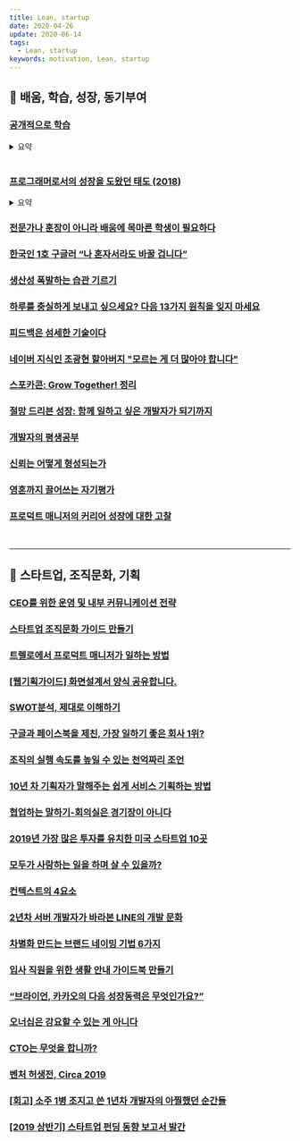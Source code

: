```yaml
---
title: Lean, startup
date: 2020-04-26
update: 2020-06-14
tags:
  - Lean, startup
keywords: motivation, Lean, startup
---
```


## 📄 배움, 학습, 성장, 동기부여

### [공개적으로 학습](https://velog.io/@kwanwooi/%EA%B3%B5%EA%B0%9C%EC%A0%81%EC%9C%BC%EB%A1%9C-%ED%95%99%EC%8A%B5%ED%95%98%EB%9D%BC?fbclid=IwAR1iNtOvdnoPWMOJ_H-0z6Z4X03CuRujN2P94kvCgzWmf77OftwrF8GfMOM)
<details><summary> 요약 </summary>

가장 빠르게 배우는 방법

- 코딩에 관한 좋은 영상을 보고 강사나 발표자에게 연락해서
  감사를 전하고, 궁금한 것을 물어보세요.
- 사용하는 오픈 소스 라이브러리에 PR을 날려보세요.
- 아무도 사용하지 않을지도 모르지만, 라이브러리를 만들어 보세요.
- 좋아하는 것들을 백지 상태에서 따라 만들어보고 어떻게 작동하는지 살펴보세요.
- 워크샵에서 강의를 해보세요.
- 컨퍼런스에서 학습한 것들을 요약해보세요

</details>

<br/>

### [프로그래머로서의 성장을 도왔던 태도 (2018)](https://ahnheejong.name/articles/becoming-better-programmer/?fbclid=IwAR0snO3_C3UBRIpCuHTLMvbVlLDE4Z5MTtSAWUkaaALdZEEo1hOpOPT-SCI)
<details><summary> 요약 </summary>

- 자동화할 수 있는 검증의 책무를 사람이 아닌 기계에게 맡기는 것 또한 도움이 된다.
  사람이 ‘이 풀 리퀘스트는 기존의 기능을 깨먹지 않았습니다’고 말하는 것을 믿는 대신,
  자동화된 회귀 테스트가 검증하게 한다. 

  문서에 적힌 ‘이 함수를 이런 파라미터를 받습니다’라는 정보를 믿기보다는 정말 그러한지,
  혹 잘못 사용하고 있는 곳은 없는지 타입 체커가 자동으로 검사하게 만들면 더 안심할 수 있다.

- 원해서든 원치 않아서든 코드 리뷰를 받을 상황에 놓였다면,
  코드에 대한 비판은 사람에 대한 비판이 아니라는 점을 유념해야 한다.
  리뷰어에게 존중과 감사를 표하는 것을 잊지 말자.

- 학습에 있어 병목은 나의 시간, 에너지, 이해력이지 외부 정보량이 아니다.
  따라서 더 많은 소스 확보가 아니라 큐레이션에 집중해야 한다.

-  받기만 하는 입장에서 주기도 하는 입장으로 가기 위해 넘어야 할 문턱은 생각보다 높지 않다.
</details>

### [전문가나 훈장이 아니라 배움에 목마른 학생이 필요하다](https://brunch.co.kr/@jsyqa/43)

### [한국인 1호 구글러 “나 혼자서라도 바꿀 겁니다”](https://news.naver.com/main/read.nhn?mode=LSD&mid=sec&sid1=102&oid=008&aid=0003305230)

### [생산성 폭발하는 습관 기르기](https://brunch.co.kr/@sower/18)

### [하루를 충실하게 보내고 싶으세요? 다음 13가지 원칙을 잊지 마세요](https://ppss.kr/archives/177654)

### [피드백은 섬세한 기술이다](https://ppss.kr/archives/169177)

### [네이버 지식인 조광현 할아버지 "모르는 게 더 많아야 합니다"](https://news.sbs.co.kr/news/endPage.do?news_id=N1004982608)

### [스포카콘: Grow Together! 정리](https://brunch.co.kr/@superkimbob/67)

### [절망 드리븐 성장: 함께 일하고 싶은 개발자가 되기까지](https://speakerdeck.com/soyoung210/jeolmang-deuribeun-seongjang-hamgge-ilhago-sipeun-gaebaljaga-doegiggaji)

### [개발자의 평생공부](https://m.zdnet.co.kr/column_view.asp?artice_id=20170616090644&fbclid=IwAR28v37grH4dG6nQN2TdIL0gruafGhcKLmGWN7LWiCNF3O0PGwcxlDj8l1w#_enliple)

### [신뢰는 어떻게 형성되는가](https://brunch.co.kr/@hyungsukkim/107)

### [영혼까지 끌어쓰는 자기평가](https://speakerdeck.com/minieetea/yeonghonggaji-ggeuleosseuneun-jagipyeongga-isanghanmoim-99con)

### [프로덕트 매니저의 커리어 성장에 대한 고찰](https://brunch.co.kr/@fromjayden/10)

<br/>
<hr>


## 📄 스타트업, 조직문화, 기획

### [CEO를 위한 운영 및 내부 커뮤니케이션 전략](https://news.hada.io/topic?id=1156)

### [스타트업 조직문화 가이드 만들기](https://brunch.co.kr/@zorbayoun/12)

### [트렐로에서 프로덕트 매니저가 일하는 방법](http://bridge.500startups.co.kr/%ED%8A%B8%EB%A0%90%EB%A1%9C%EC%97%90%EC%84%9C-%ED%94%84%EB%A1%9C%EB%8D%95%ED%8A%B8-%EB%A7%A4%EB%8B%88%EC%A0%80%EA%B0%80-%EC%9D%BC%ED%95%98%EB%8A%94-%EB%B0%A9%EB%B2%95/)

### [[웹기획가이드] 화면설계서 양식 공유합니다.](https://www.yamestyle.com/431)

### [SWOT분석, 제대로 이해하기](https://brunch.co.kr/@choihs0228/35)

### [구글과 페이스북을 제친, 가장 일하기 좋은 회사 1위?](https://www.hellodigital.kr/blog/best_working_condition_company/?utm_content=108948877)

### [조직의 실행 속도를 높일 수 있는 천억짜리 조언](http://www.ingray.net/2019/12/17/a-billion-dollar-advice-to-speed-up-your-team/)

### [10년 차 기획자가 말해주는 쉽게 서비스 기획하는 방법](http://blog.naver.com/teamdable/221186779285)

### [협업하는 말하기-회의실은 경기장이 아니다](http://blog.jandi.com/ko/2019/12/06/mail-hyuk/)

### [2019년 가장 많은 투자를 유치한 미국 스타트업 10곳](https://techneedle.com/archives/38428)

### [모두가 사랑하는 일을 하며 살 수 있을까?](https://brunch.co.kr/@pedaling/30)

### [컨텍스트의 4요소](https://ppss.kr/archives/42027?fbclid=IwAR0yTsllOnAu47Qp-uS-WGzcxYGui9SR2XIffsEWrXaeN7MdNmMQbptdKiM)

### [2년차 서버 개발자가 바라본 LINE의 개발 문화](https://engineering.linecorp.com/ko/blog/new-server-developer-at-line/)

### [차별화 만드는 브랜드 네이밍 기법 6가지](https://brancosblog.co.kr/55)

### [입사 직원을 위한 생활 안내 가이드북 만들기](https://brunch.co.kr/@pedaling/22)

### [“브라이언, 카카오의 다음 성장동력은 무엇인가요?”](https://brunch.co.kr/@andkakao/135)

### [오너십은 강요할 수 있는 게 아니다](https://ppss.kr/archives/206300)

### [CTO는 무엇을 합니까?](https://brunch.co.kr/@jowlee/87)

### [벤처 허생전, Circa 2019](https://liveandventure.com/2019/12/08/venturehuh/)

### [[회고] 소주 1병 조지고 쓴 1년차 개발자의 아찔했던 순간들](https://jay-ji.tistory.com/42)

### [[2019 상반기] 스타트업 펀딩 동향 보고서 발간](https://www.wadiz.kr/web/wcast/detail/6802)






